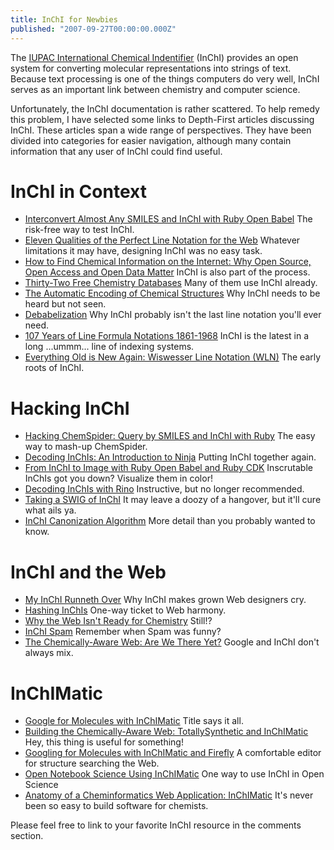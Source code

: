 ```yaml
---
title: InChI for Newbies
published: "2007-09-27T00:00:00.000Z"
---
```


The [IUPAC International Chemical Indentifier](http://www.iupac.org/inchi/) (InChI) provides an open system for converting molecular representations into strings of text. Because text processing is one of the things computers do very well, InChI serves as an important link between chemistry and computer science.

Unfortunately, the InChI documentation is rather scattered. To help remedy this problem, I have selected some links to Depth-First articles discussing InChI. These articles span a wide range of perspectives. They have been divided into categories for easier navigation, although many contain information that any user of InChI could find useful.

# InChI in Context

-  [Interconvert Almost Any SMILES and InChI with Ruby Open Babel](/articles/2007/06/25/interconvert-almost-any-smiles-and-inchi-with-ruby-open-babel) The risk-free way to test InChI.
-  [Eleven Qualities of the Perfect Line Notation for the Web](/articles/2007/03/14/eleven-qualities-of-the-perfect-line-notation-for-the-web) Whatever limitations it may have, designing InChI was no easy task.
-  [How to Find Chemical Information on the Internet: Why Open Source, Open Access and Open Data Matter](/articles/2007/01/26/how-to-find-chemical-information-on-the-internet-why-open-source-open-access-and-open-data-matter) InChI is also part of the process.
-  [Thirty-Two Free Chemistry Databases](/articles/2007/01/24/thirty-two-free-chemistry-databases) Many of them use InChI already.
-  [The Automatic Encoding of Chemical Structures](/articles/2006/09/05/the-automatic-encoding-of-chemical-structures) Why InChI needs to be heard but not seen.
-  [Debabelization](/articles/2006/11/08/debabelization) Why InChI probably isn't the last line notation you'll ever need.
-  [107 Years of Line Formula Notations 1861-1968](/articles/2006/08/18/107-years-of-line-formula-notations-1861-1968) InChI is the latest in a long ...ummm... line of indexing systems.
-  [Everything Old is New Again: Wiswesser Line Notation (WLN)](/articles/2007/07/20/everything-old-is-new-again-wiswesser-line-notation-wln) The early roots of InChI.

# Hacking InChI

-  [Hacking ChemSpider: Query by SMILES and InChI with Ruby](/articles/2007/09/17/hacking-chemspider-query-by-smiles-and-inchi-with-ruby) The easy way to mash-up ChemSpider.
-  [Decoding InChIs: An Introduction to Ninja](/articles/2007/01/12/decoding-inchis-an-introduction-to-ninja) Putting InChI together again.
-  [From InChI to Image with Ruby Open Babel and Ruby CDK](/articles/2007/09/06/from-inchi-to-image-with-ruby-open-babel-and-ruby-cdk) Inscrutable InChIs got you down? Visualize them in color!
-  [Decoding InChIs with Rino](/articles/2006/09/19/decoding-inchis-with-rino) Instructive, but no longer recommended.
-  [Taking a SWIG of InChI](/articles/2006/09/16/taking-a-swig-of-inchi) It may leave a doozy of a hangover, but it'll cure what ails ya.
-  [InChI Canonization Algorithm](/articles/2006/08/12/inchi-canonicalization-algorithm) More detail than you probably wanted to know.

# InChI and the Web

-  [My InChI Runneth Over](/articles/2007/05/17/my-inchi-runneth-over) Why InChI makes grown Web designers cry.
-  [Hashing InChIs](/articles/2007/05/09/hashing-inchis) One-way ticket to Web harmony.
-  [Why the Web Isn't Ready for Chemistry](/articles/2007/03/05/why-the-web-isnt-ready-for-chemistry) Still!?
-  [InChI Spam](/articles/2007/02/28/inchi-spam) Remember when Spam was funny?
-  [The Chemically-Aware Web: Are We There Yet?](/articles/2006/09/13/the-chemically-aware-web-are-we-there-yet) Google and InChI don't always mix.

# InChIMatic

-  [Google for Molecules with InChIMatic](/articles/2007/02/19/google-for-molecules-with-inchimatic) Title says it all.
-  [Building the Chemically-Aware Web: TotallySynthetic and InChIMatic](/articles/2007/09/24/building-the-chemically-aware-web-totallysynthetic-and-inchimatic) Hey, this thing is useful for something!
-  [Googling for Molecules with InChIMatic and Firefly](/articles/2007/08/15/googling-for-molecules-with-inchimatic-and-firefly) A comfortable editor for structure searching the Web.
-  [Open Notebook Science Using InChIMatic](/articles/2007/06/21/open-notebook-science-using-inchimatic) One way to use InChI in Open Science
-  [Anatomy of a Cheminformatics Web Application: InChIMatic](/articles/2006/12/15/anatomy-of-a-cheminformatics-web-application-inchimatic) It's never been so easy to build software for chemists.

Please feel free to link to your favorite InChI resource in the comments section.

